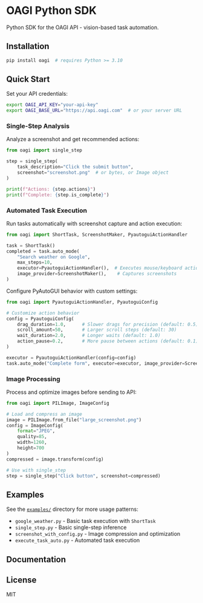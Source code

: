 # OAGI Python SDK

Python SDK for the OAGI API - vision-based task automation.

## Installation

```bash
pip install oagi  # requires Python >= 3.10
```

## Quick Start

Set your API credentials:
```bash
export OAGI_API_KEY="your-api-key"
export OAGI_BASE_URL="https://api.oagi.com"  # or your server URL
```

### Single-Step Analysis

Analyze a screenshot and get recommended actions:

```python
from oagi import single_step

step = single_step(
    task_description="Click the submit button",
    screenshot="screenshot.png"  # or bytes, or Image object
)

print(f"Actions: {step.actions}")
print(f"Complete: {step.is_complete}")
```

### Automated Task Execution

Run tasks automatically with screenshot capture and action execution:

```python
from oagi import ShortTask, ScreenshotMaker, PyautoguiActionHandler

task = ShortTask()
completed = task.auto_mode(
    "Search weather on Google",
    max_steps=10,
    executor=PyautoguiActionHandler(),  # Executes mouse/keyboard actions
    image_provider=ScreenshotMaker(),    # Captures screenshots
)
```

Configure PyAutoGUI behavior with custom settings:

```python
from oagi import PyautoguiActionHandler, PyautoguiConfig

# Customize action behavior
config = PyautoguiConfig(
    drag_duration=1.0,      # Slower drags for precision (default: 0.5)
    scroll_amount=50,       # Larger scroll steps (default: 30)
    wait_duration=2.0,      # Longer waits (default: 1.0)
    action_pause=0.2,       # More pause between actions (default: 0.1)
)

executor = PyautoguiActionHandler(config=config)
task.auto_mode("Complete form", executor=executor, image_provider=ScreenshotMaker())
```

### Image Processing

Process and optimize images before sending to API:

```python
from oagi import PILImage, ImageConfig

# Load and compress an image
image = PILImage.from_file("large_screenshot.png")
config = ImageConfig(
    format="JPEG",
    quality=85,
    width=1260,
    height=700
)
compressed = image.transform(config)

# Use with single_step
step = single_step("Click button", screenshot=compressed)
```

## Examples

See the [`examples/`](examples/) directory for more usage patterns:
- `google_weather.py` - Basic task execution with `ShortTask`
- `single_step.py` - Basic single-step inference
- `screenshot_with_config.py` - Image compression and optimization
- `execute_task_auto.py` - Automated task execution

## Documentation


## License

MIT
